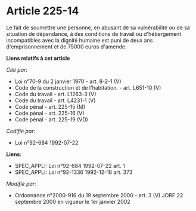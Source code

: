 # Article 225-14

Le fait de soumettre une personne, en abusant de sa vulnérabilité ou de sa situation de dépendance, à des conditions de
travail ou d'hébergement incompatibles avec la dignité humaine est puni de deux ans d'emprisonnement et de 75000 euros
d'amende.

**Liens relatifs à cet article**

_Cité par_:

  - Loi n°70-9 du 2 janvier 1970 - art. 8-2-1 (V)
  - Code de la construction et de l'habitation. - art. L651-10 (V)
  - Code du travail - art. L1263-3 (V)
  - Code du travail - art. L4231-1 (V)
  - Code pénal - art. 225-15 (M)
  - Code pénal - art. 225-16 (V)
  - Code pénal - art. 225-19 (VD)

_Codifié par_:

  - Loi n°92-684 1992-07-22

**Liens**:

  - SPEC_APPLI: Loi n°92-684 1992-07-22 art. 1
  - SPEC_APPLI: Loi n°92-1336 1992-12-16 art. 373

_Modifié par_:

  - Ordonnance n°2000-916 du 19 septembre 2000 - art. 3 (V) JORF 22 septembre 2000 en vigueur le 1er janvier 2002
